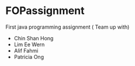 # FOPassignment
First java programming assignment ( Team up with)
- Chin Shan Hong
- Lim Ee Wern
- Alif Fahmi
- Patricia Ong
